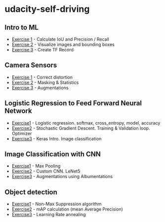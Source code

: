 # udacity-self-driving


## Intro to ML
- [Exercise 1](Intro-to-ML/exercise1/) - Calculate IoU and Precision / Recall
- [Exercise 2](Intro-to-ML/exercise2/) - Visualize images and bounding boxes
- [Exercise 3](Intro-to-ML/exercise3/) - Create TF Record

## Camera Sensors
- [Exercise 1](Camera-and-Sensors/exercise1) - Correct distortion
- [Exercise 2](Camera-and-Sensors/exercise2) - Masking & Statistics
- [Exercise 3](Camera-and-Sensors/exercise3) - Augmentations


## Logistic Regression to Feed Forward Neural Network
- [Exercise1](Logistic-Regression-Feed-Forward/exercise) - Logistic regression. softmax, cross_entropy, model, accuracy
- [Exercise2](Logistic-Regression-Feed-Forward/exercise2) - Stochastic Gradient Descent. Training & Validation loop. Optimizer
- [Exercise3](Logistic-Regression-Feed-Forward/exercise3) - Keras Intro. Image classification

## Image Classification with CNN
- [Exercise1](Image-Classification/exercise1) - Max Pooling
- [Exercise2](Image-Classification/exercise2) - Custom CNN. LeNet5
- [Exercise3](Image-Classification/exercise3) - Augmentations using Albumentations 


## Object detection
- [Exercise1](Object-Detection/exercise1) -  Non-Max Suppression algorithm
- [Exercise2](Object-Detection/exercise2) - mAP calculation (mean Average Precision)
- [Exercise3](Object-Detection/exercise3) - Learning Rate annealing 
